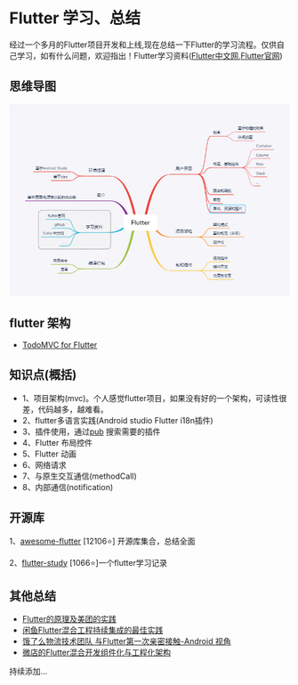 # Flutter 学习、总结
经过一个多月的Flutter项目开发和上线,现在总结一下Flutter的学习流程。仅供自己学习，如有什么问题，欢迎指出！Flutter学习资料([Flutter中文网](https://flutterchina.club),[Flutter官网](https://flutterchina.club))

## 思维导图
![简略版](picture/xmind.png)

## flutter 架构
- [TodoMVC for Flutter ](https://github.com/brianegan/flutter_architecture_samples)

## 知识点(概括)
- 1、项目架构(mvc)。个人感觉flutter项目，如果没有好的一个架构，可读性很差，代码越多，越难看。
- 2、flutter多语言实践(Android studio Flutter i18n插件)
- 3、插件使用，通过[pub](https://pub.dartlang.org/packages/) 搜索需要的插件
- 4、Flutter 布局控件
- 5、Flutter 动画
- 6、网络请求
- 7、与原生交互通信(methodCall)
- 8、内部通信(notification)

## 开源库

1、[awesome-flutter](https://github.com/Solido/awesome-flutter) [12106⭐] 开源库集合，总结全面

2、[flutter-study](https://github.com/yang7229693/flutter-study) [1066⭐]一个flutter学习记录

## 其他总结

- [Flutter的原理及美团的实践](https://mp.weixin.qq.com/s/cJjKZCqc8UuzvEtxK1BJCw)
- [闲鱼Flutter混合工程持续集成的最佳实践](https://yq.aliyun.com/articles/618599)
- [饿了么物流技术团队 与Flutter第一次亲密接触-Android 视角](https://juejin.im/post/5b8d46c3e51d4538e710bc78)
- [微店的Flutter混合开发组件化与工程化架构](https://juejin.im/post/5c346ad8e51d4551ea7f0fdf)

持续添加...

